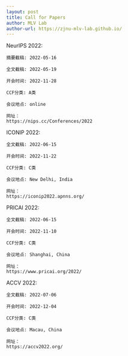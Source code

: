 ```yaml
---
layout: post
title: Call for Papers
author: MLV Lab
author-url: https://zjnu-mlv-lab.github.io/
---
```



NeurIPS 2022: 

~~~
摘要截稿: 2022-05-16

全文截稿: 2022-05-19

开会时间: 2022-11-28

CCF分类: A类

会议地点: online

网址：
https://nips.cc/Conferences/2022

~~~


ICONIP 2022: 

~~~
全文截稿: 2022-06-15

开会时间: 2022-11-22

CCF分类: C类

会议地点: New Delhi, India

网址：
https://iconip2022.apnns.org/
~~~

PRICAI 2022: 

~~~
全文截稿: 2022-06-15

开会时间: 2022-11-10

CCF分类: C类

会议地点: Shanghai, China

网址：
https://www.pricai.org/2022/
~~~

ACCV 2022: 

~~~
全文截稿: 2022-07-06

开会时间: 2022-12-04

CCF分类: C类

会议地点: Macau, China

网址：
https://accv2022.org/
~~~

